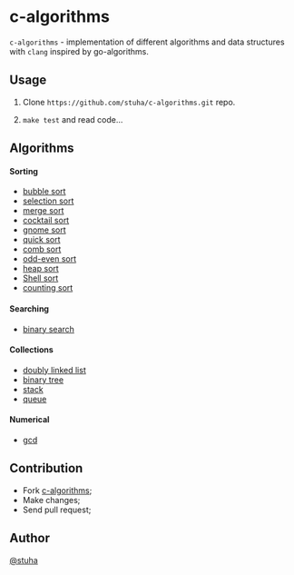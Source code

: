 
c-algorithms
=============

`c-algorithms` - implementation of different algorithms and data structures with `clang` inspired by go-algorithms.

Usage
-----

1. Clone `https://github.com/stuha/c-algorithms.git` repo.

2. `make test` and read code...

Algorithms
----------

#### Sorting

  * [bubble sort](https://en.wikipedia.org/wiki/Bubble_sort)
  * [selection sort](https://en.wikipedia.org/wiki/Selection_sort)
  * [merge sort](https://en.wikipedia.org/wiki/Merge_sort)
  * [cocktail sort](https://en.wikipedia.org/wiki/Cocktail_shaker_sort)
  * [gnome sort](https://en.wikipedia.org/wiki/Gnome_sort)
  * [quick sort](https://en.wikipedia.org/wiki/Quicksort)
  * [comb sort](https://en.wikipedia.org/wiki/Comb_sort)
  * [odd-even sort](https://en.wikipedia.org/wiki/Odd%E2%80%93even_sort)
  * [heap sort](https://en.wikipedia.org/wiki/Heapsort)
  * [Shell sort](https://en.wikipedia.org/wiki/Shellsort)
  * [counting sort](https://en.wikipedia.org/wiki/Counting_sort)

#### Searching

  * [binary search](https://en.wikipedia.org/wiki/Binary_search_algorithm)

#### Collections

  * [doubly linked list](https://en.wikipedia.org/wiki/Doubly_linked_list)
  * [binary tree](https://en.wikipedia.org/wiki/Binary_search_tree)
  * [stack](https://en.wikipedia.org/wiki/Stack_(abstract_data_type))
  * [queue](https://en.wikipedia.org/wiki/Queue_(abstract_data_type))

#### Numerical

  * [gcd](https://en.wikipedia.org/wiki/Greatest_common_divisor)

Contribution
------------

  * Fork [c-algorithms](https://github.com/stuha/c-algorithms);
  * Make changes;
  * Send pull request;

Author
------

[@stuha](https://github.com/stuha)
